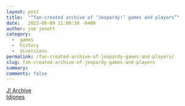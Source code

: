 ```yaml
---
layout: post
title:  "“fan-created archive of ‘Jeopardy!’ games and players”"
date:   2023-08-09 11:00:30 -0400
author: joe jenett
category:
  -  games
  -  history
  -  diversions
permalink: /fan-created-archive-of-jeopardy-games-and-players/
slug: fan-created-archive-of-jeopardy-games-and-players
summary: 
comments: false
---
```

<a title="J! Archive" href="https://j-archive.com/">J! Archive</a><br><a href="https://pinboard.in/u:tdjones">tdjones</a>

<a style="display:none;" href="https://brid.gy/publish/mastodon"><small>(cross-posted to mastodon)</small></a>